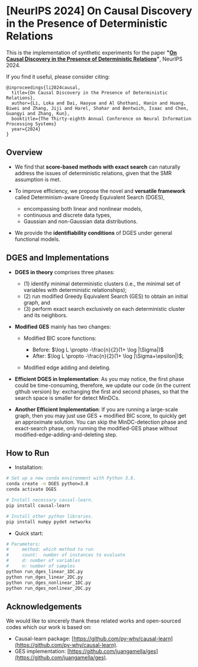 # [NeurIPS 2024] On Causal Discovery in the Presence of Deterministic Relations

This is the implementation of synthetic experiments for the paper **"[On Causal Discovery in the Presence of Deterministic Relations](https://openreview.net/forum?id=pfvcsgFrJ6)"**, NeurIPS 2024.


If you find it useful, please consider citing:

```
@inproceedings{li2024causal,
  title={On Causal Discovery in the Presence of Deterministic Relations},
  author={Li, Loka and Dai, Haoyue and Al Ghothani, Hanin and Huang, Biwei and Zhang, Jiji and Harel, Shahar and Bentwich, Isaac and Chen, Guangyi and Zhang, Kun},
  booktitle={The Thirty-eighth Annual Conference on Neural Information Processing Systems}
  year={2024}
}
```

## Overview

- We find that **score-based methods with exact search** can naturally address the issues of deterministic relations, given that the SMR assumption is met. 

- To improve efficiency, we propose the novel and **versatile framework** called Determinism-aware Greedy Equivalent Search (DGES),
    - encompassing both linear and nonlinear models, 
    - continuous and discrete data types,
    - Gaussian and non-Gaussian data distributions.

- We provide the **identifiability conditions** of DGES under general functional models.

## DGES and Implementations

- **DGES in theory** comprises three phases: 
    - (1) identify minimal deterministic clusters (i.e., the minimal set of variables with deterministic relationships); 
    - (2) run modified Greedy Equivalent Search (GES) to obtain an initial graph, and 
    - (3) perform exact search exclusively on each deterministic cluster and its neighbors. 

- **Modified GES** mainly has two changes:

    - Modified BIC score functions: 
        - Before: $\log L \propto -\frac{n}{2}(1+ \log |\Sigma|)$  
        - After: $\log L \propto -\frac{n}{2}(1+ \log |\Sigma+\epsilon|)$; 

    - Modified edge adding and deleting.

- **Efficient DGES in Implementation**: As you may notice, the first phase could be time-consuming, therefore, we update our code (in the current github version) by: exchanging the first and second phases, so that the search space is smaller for detect MinDCs. 

- **Another Efficient Implementation**: If you are running a large-scale graph, then you may just use GES + modified BIC score, to quickly get an approximate solution. You can skip the MinDC-detection phase and exact-search phase, only running the modified-GES phase without modified-edge-adding-and-deleting step. 


## How to Run

- Installation: 

```sh
# Set up a new conda environment with Python 3.8.
conda create -n DGES python=3.8
conda activate DGES

# Install necessary causal-learn.
pip install causal-learn

# Install other python libraries.
pip install numpy pydot networkx 
```

- Quick start:
```sh
# Parameters:
#     method: which method to run
#     count:  number of instances to evaluate
#     d: number of variables
#     n: number of samples 
python run_dges_linear_1DC.py
python run_dges_linear_2DC.py
python run_dges_nonlinear_1DC.py
python run_dges_nonlinear_2DC.py
```

## Acknowledgements


We would like to sincerely thank these related works and open-sourced codes which our work is based on:

- Causal-learn package: [https://github.com/py-why/causal-learn](https://github.com/py-why/causal-learn).
- GES implementation: [https://github.com/juangamella/ges](https://github.com/juangamella/ges).